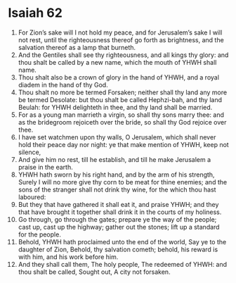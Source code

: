 ﻿# Isaiah 62
1. For Zion’s sake will I not hold my peace, and for Jerusalem’s sake I will not rest, until the righteousness thereof go forth as brightness, and the salvation thereof as a lamp that burneth. 
2. And the Gentiles shall see thy righteousness, and all kings thy glory: and thou shalt be called by a new name, which the mouth of YHWH shall name. 
3. Thou shalt also be a crown of glory in the hand of YHWH, and a royal diadem in the hand of thy God. 
4. Thou shalt no more be termed Forsaken; neither shall thy land any more be termed Desolate: but thou shalt be called Hephzi-bah, and thy land Beulah: for YHWH delighteth in thee, and thy land shall be married. 
5.  For as a young man marrieth a virgin, so shall thy sons marry thee: and as the bridegroom rejoiceth over the bride, so shall thy God rejoice over thee. 
6. I have set watchmen upon thy walls, O Jerusalem, which shall never hold their peace day nor night: ye that make mention of YHWH, keep not silence, 
7. And give him no rest, till he establish, and till he make Jerusalem a praise in the earth. 
8. YHWH hath sworn by his right hand, and by the arm of his strength, Surely I will no more give thy corn to be meat for thine enemies; and the sons of the stranger shall not drink thy wine, for the which thou hast laboured: 
9. But they that have gathered it shall eat it, and praise YHWH; and they that have brought it together shall drink it in the courts of my holiness. 
10.  Go through, go through the gates; prepare ye the way of the people; cast up, cast up the highway; gather out the stones; lift up a standard for the people. 
11. Behold, YHWH hath proclaimed unto the end of the world, Say ye to the daughter of Zion, Behold, thy salvation cometh; behold, his reward is with him, and his work before him. 
12. And they shall call them, The holy people, The redeemed of YHWH: and thou shalt be called, Sought out, A city not forsaken. 
